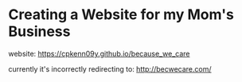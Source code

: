 # Creating a Website for my Mom's Business

website: https://cpkenn09y.github.io/because_we_care

currently it's incorrectly redirecting to: http://becwecare.com/
